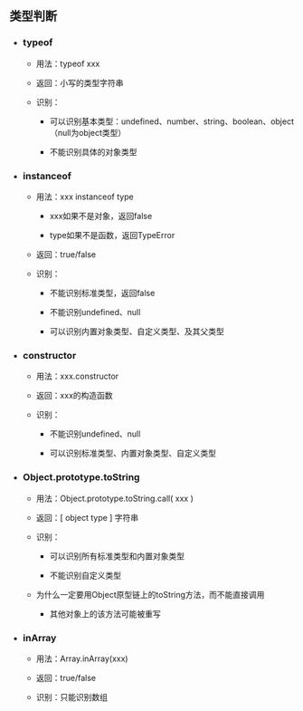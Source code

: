 ## 类型判断

* ### typeof

  * 用法：typeof xxx

  * 返回：小写的类型字符串

  * 识别：

    * 可以识别基本类型：undefined、number、string、boolean、object（null为object类型）

    * 不能识别具体的对象类型
* ### instanceof

  * 用法：xxx instanceof type

    * xxx如果不是对象，返回false

    * type如果不是函数，返回TypeError

  * 返回：true/false

  * 识别：

    * 不能识别标准类型，返回false

    * 不能识别undefined、null

    * 可以识别内置对象类型、自定义类型、及其父类型
* ### constructor

  * 用法：xxx.constructor

  * 返回：xxx的构造函数

  * 识别：

    * 不能识别undefined、null

    * 可以识别标准类型、内置对象类型、自定义类型
* ### Object.prototype.toString

  * 用法：Object.prototype.toString.call\( xxx \)

  * 返回：\[ object type  \] 字符串

  * 识别：

    * 可以识别所有标准类型和内置对象类型

    * 不能识别自定义类型

  * 为什么一定要用Object原型链上的toString方法，而不能直接调用

    * 其他对象上的该方法可能被重写
* ### inArray

  * 用法：Array.inArray\(xxx\)

  * 返回：true/false

  * 识别：只能识别数组



